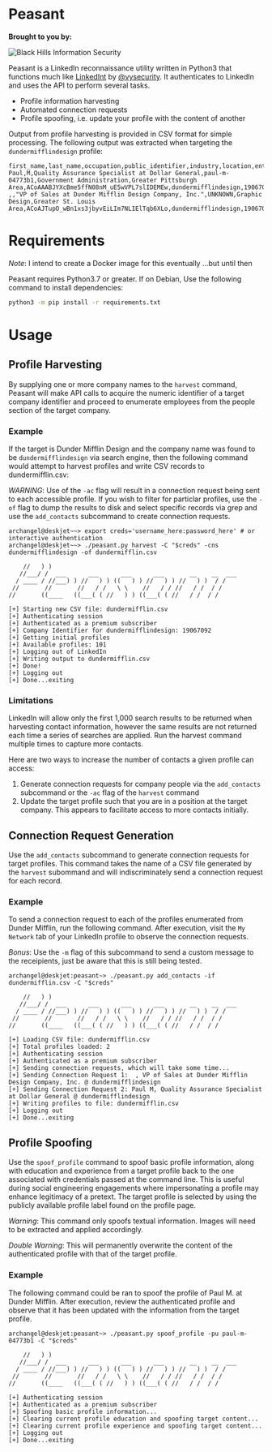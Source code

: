 # Peasant

**Brought to you by:**

![Black Hills Information Security](https://www.blackhillsinfosec.com/wp-content/uploads/2016/03/BHIS-logo-L-300x300.png "Black Hills Information Security")

Peasant is a LinkedIn reconnaissance utility written in Python3
that functions much like 
[LinkedInt](https://github.com/vysecurity/LinkedInt) by 
[@vysecurity](https://twitter.com/vysecurity). It authenticates
to LinkedIn and uses the API to perform several tasks.

- Profile information harvesting
- Automated connection requests
- Profile spoofing, i.e. update your profile with the content of
another

Output from profile harvesting is provided in CSV format for simple
processing. The following output was extracted when targeting the
`dundermifflindesign` profile:

```
first_name,last_name,occupation,public_identifier,industry,location,entity_urn,company_name,company_id,connection_requested
Paul,M,Quality Assurance Specialist at Dollar General,paul-m-04773b1,Government Administration,Greater Pittsburgh Area,ACoAAABJYXcBme5ffN08nM_uE5wVPL7slIDEMEw,dundermifflindesign,19067092,True
,,"VP of Sales at Dunder Mifflin Design Company, Inc.",UNKNOWN,Graphic Design,Greater St. Louis Area,ACoAJTupO_wBn1xs3jbyvEiLIm7NLIElTqb6XLo,dundermifflindesign,19067092,True
```

# Requirements

_Note_: I intend to create a Docker image for this eventually
...but until then

Peasant requires Python3.7 or greater. If on Debian, Use the 
following command to install dependencies:

```bash
python3 -m pip install -r requirements.txt
```

# Usage

## Profile Harvesting

By supplying one or more company names to the `harvest` command,
Peasant will make API calls to acquire the numeric identifier of
a target company identifier and proceed to enumerate employees
from the people section of the target company.

### Example

If the target is Dunder Mifflin Design and the company name was
found to be `dundermifflindesign` via search engine, then the
following command would attempt to harvest profiles and write CSV
records to dundermifflin.csv:

_WARNING_: Use of the `-ac` flag will result in a connection request
being sent to each accessible profile. If you wish to filter for
particlar profiles, use the `-of` flag to dump the results to disk
and select specific records via grep and use the `add_contacts`
subcommand to create connection requests.

```
archangel@deskjet~~> export creds='username_here:password_here' # or interactive authentication 
archangel@deskjet~~> ./peasant.py harvest -C "$creds" -cns dundermifflindesign -of dundermifflin.csv

    //   ) )
   //___/ /  ___      ___      ___      ___       __    __  ___
  / ____ / //___) ) //   ) ) ((   ) ) //   ) ) //   ) )  / /
 //       //       //   / /   \ \    //   / / //   / /  / /
//       ((____   ((___( ( //   ) ) ((___( ( //   / /  / /

[+] Starting new CSV file: dundermifflin.csv
[+] Authenticating session
[+] Authenticated as a premium subscriber
[+] Company Identifier for dundermifflindesign: 19067092
[+] Getting initial profiles
[+] Available profiles: 101
[+] Logging out of LinkedIn
[+] Writing output to dundermifflin.csv
[+] Done!
[+] Logging out
[+] Done...exiting
```

### Limitations

LinkedIn will allow only the first 1,000 search results to be
returned when harvesting contact information, however the same
results are not returned each time a series of searches are
applied. Run the harvest command multiple times to capture more
contacts.

Here are two ways to increase the number of contacts a given profile
can access:

1. Generate connection requests for company people via the `add_contacts`
subcommand or the `-ac` flag of the `harvest` command
2. Update the target profile such that you are in a position at the target
company. This appears to facilitate access to more contacts initially.

## Connection Request Generation

Use the `add_contacts` subcommand to generate connection requests for
target profiles. This command takes the name of a CSV file generated
by the `harvest` subommand and will indiscriminately send a connection
request for each record.

### Example

To send a connection request to each of the profiles enumerated from 
Dunder Mifflin, run the following command. After execution, visit
the `My Network` tab of your LinkedIn profile to observe the connection
requests.

_Bonus_: Use the `-m` flag of this subcommand to send a custom message
to the receipients, just be aware that this is still being tested.

```
archangel@deskjet:peasant~> ./peasant.py add_contacts -if dundermifflin.csv -C "$creds"                                                                                                                                                                                                                                                                                                                 

    //   ) )
   //___/ /  ___      ___      ___      ___       __    __  ___
  / ____ / //___) ) //   ) ) ((   ) ) //   ) ) //   ) )  / /
 //       //       //   / /   \ \    //   / / //   / /  / /
//       ((____   ((___( ( //   ) ) ((___( ( //   / /  / /

[+] Loading CSV file: dundermifflin.csv
[+] Total profiles loaded: 2
[+] Authenticating session
[+] Authenticated as a premium subscriber
[+] Sending connection requests, which will take some time...
[+] Sending Connection Request 1:  , VP of Sales at Dunder Mifflin Design Company, Inc. @ dundermifflindesign
[+] Sending Connection Request 2: Paul M, Quality Assurance Specialist at Dollar General @ dundermifflindesign
[+] Writing profiles to file: dundermifflin.csv
[+] Logging out
[+] Done...exiting
```

## Profile Spoofing

Use the `spoof_profile` command to spoof basic profile information, along with
education and experience from a target profile back to the one associated with
credentials passed at the command line. This is useful during social engineering
engagements where impersonating a profile may enhance legitimacy of a pretext.
The target profile is selected by using the publicly available profile label
found on the profile page.

_Warning_: This command only spoofs textual information. Images will need to be
extracted and applied accordingly.

_Double Warning_: This will permanently overwrite the content of the authenticated
profile with that of the target profile.

### Example

The following command could be ran to spoof the profile of Paul M. at
Dunder Mifflin. After execution, review the authenticated profile and observe
that it has been updated with the information from the target profile.

```
archangel@deskjet:peasant~> ./peasant.py spoof_profile -pu paul-m-04773b1 -C "$creds"

    //   ) )
   //___/ /  ___      ___      ___      ___       __    __  ___
  / ____ / //___) ) //   ) ) ((   ) ) //   ) ) //   ) )  / /
 //       //       //   / /   \ \    //   / / //   / /  / /
//       ((____   ((___( ( //   ) ) ((___( ( //   / /  / /

[+] Authenticating session
[+] Authenticated as a premium subscriber
[+] Spoofing basic profile information...
[+] Clearing current profile education and spoofing target content...
[+] Clearing current profile experience and spoofing target content...
[+] Logging out
[+] Done...exiting
```
